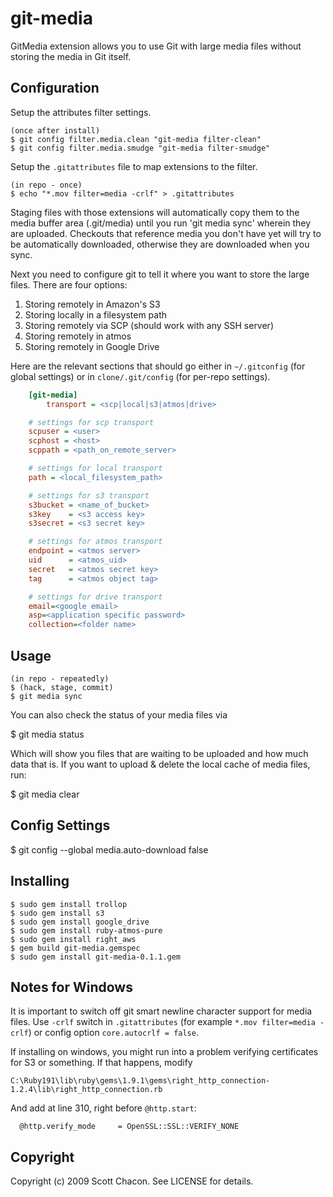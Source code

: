 # git-media

GitMedia extension allows you to use Git with large media files
without storing the media in Git itself.

## Configuration

Setup the attributes filter settings.

	(once after install)
	$ git config filter.media.clean "git-media filter-clean"
	$ git config filter.media.smudge "git-media filter-smudge"

Setup the `.gitattributes` file to map extensions to the filter.

	(in repo - once)
	$ echo "*.mov filter=media -crlf" > .gitattributes

Staging files with those extensions will automatically copy them to the
media buffer area (.git/media) until you run 'git media sync' wherein they
are uploaded.  Checkouts that reference media you don't have yet will try to
be automatically downloaded, otherwise they are downloaded when you sync.

Next you need to configure git to tell it where you want to store the large files.
There are four options:

1. Storing remotely in Amazon's S3
2. Storing locally in a filesystem path
3. Storing remotely via SCP (should work with any SSH server)
4. Storing remotely in atmos
5. Storing remotely in Google Drive

Here are the relevant sections that should go either in `~/.gitconfig` (for global settings)
or in `clone/.git/config` (for per-repo settings).

```ini
	[git-media]
		transport = <scp|local|s3|atmos|drive>

	# settings for scp transport
	scpuser = <user>
	scphost = <host>
	scppath = <path_on_remote_server>

	# settings for local transport
	path = <local_filesystem_path>

	# settings for s3 transport
	s3bucket = <name_of_bucket>
	s3key    = <s3 access key>
	s3secret = <s3 secret key>

	# settings for atmos transport
	endpoint = <atmos server>
	uid      = <atmos_uid>
	secret   = <atmos secret key>
	tag      = <atmos object tag>

	# settings for drive transport
	email=<google email>
	asp=<application specific password>
	collection=<folder name>
```


## Usage

	(in repo - repeatedly)
	$ (hack, stage, commit)
	$ git media sync

You can also check the status of your media files via

  $ git media status

Which will show you files that are waiting to be uploaded and how much data
that is. If you want to upload & delete the local cache of media files, run:

  $ git media clear

## Config Settings

  $ git config --global media.auto-download false


## Installing

    $ sudo gem install trollop
    $ sudo gem install s3
    $ sudo gem install google_drive
    $ sudo gem install ruby-atmos-pure
    $ sudo gem install right_aws
    $ gem build git-media.gemspec
    $ sudo gem install git-media-0.1.1.gem

## Notes for Windows

It is important to switch off git smart newline character support for media files.
Use `-crlf` switch in `.gitattributes` (for example `*.mov filter=media -crlf`) or config option `core.autocrlf = false`.

If installing on windows, you might run into a problem verifying certificates
for S3 or something. If that happens, modify

	C:\Ruby191\lib\ruby\gems\1.9.1\gems\right_http_connection-1.2.4\lib\right_http_connection.rb

And add at line 310, right before `@http.start`:

      @http.verify_mode     = OpenSSL::SSL::VERIFY_NONE

## Copyright

Copyright (c) 2009 Scott Chacon. See LICENSE for details.
